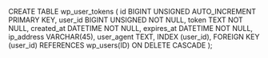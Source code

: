 
CREATE TABLE wp_user_tokens (
    id BIGINT UNSIGNED AUTO_INCREMENT PRIMARY KEY,
    user_id BIGINT UNSIGNED NOT NULL,
    token TEXT NOT NULL,
    created_at DATETIME NOT NULL,
    expires_at DATETIME NOT NULL,
    ip_address VARCHAR(45),
    user_agent TEXT,
    INDEX (user_id),
    FOREIGN KEY (user_id) REFERENCES wp_users(ID) ON DELETE CASCADE
);

